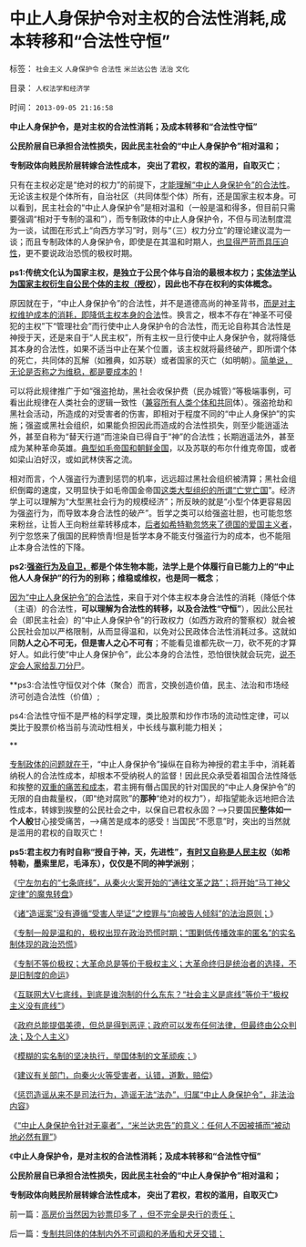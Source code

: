 # 中止人身保护令对主权的合法性消耗,成本转移和“合法性守恒”

标签： `社会主义` `人身保护令` `合法性` `米兰达公告` `法治` `文化` 

目录： `人权法学和经济学`

时间： `2013-09-05 21:16:58`

**中止人身保护令，是对主权的合法性消耗；及成本转移和“合法性守恒”**

**公民阶层自已承担合法性损失，因此民主社会的“中止人身保护令”相对温和；**

**专制政体向贱民阶层转嫁合法性成本， 突出了君权，君权的滥用，自取灭亡**；

只有在主权必定是“绝对的权力”的前提下，[才能理解“中止人身保护令”的合法性](../../../2013/9/4/世上只有绝对的权力，不存在绝对的权利或绝对的自由.md)。无论该主权是个体所有，自治社区（共同体型个体）所有，还是国家主权本身。可以看到，民主社会的“中止人身保护令”是相对温和（一般是温和得多，但目前只需要强调“相对于专制的温和”），而专制政体的中止人身保护令，不但与司法制度混为一谈，试图在形式上“向西方学习”时，则与“（三）权力分立”的理论建议混为一谈；而且专制政体的人身保护令，即使是在其温和时期人，[也显得严苛而具压迫性](../../../2013/9/4/如果造谣可以入罪，还有谁能无辜？.md)，更不要说政治恐慌的极权时期。

**ps1:传统文化认为国家主权，是独立于公民个体与自治的最根本权力；[实体法学认为国家主权衍生自公民个体的主权（授权](../../../2009/9/10/民主是集权而不是分权.md)），因此也不存在权利的实体概念。**

原因就在于，“中止人身保护令”的合法性，并不是道德高尚的神圣背书，[而是对主权维护成本的消耗，即降低主权本身的合法](../../../2013/8/31/物竞天择确保了“民主政治”在时间史上的唯一合法性.md)性。换言之，根本不存在“神圣不可侵犯的主权”下“管理社会”而行使中止人身保护令的合法性，而无论自称其合法性是神授于天，还是来自于“人民主权”，所有主权一旦行使中止人身保护令，就将降低其本身的合法性，如果不适当中止在某个位置，该主权就将最终破产，即所谓个体的死亡，共同体的瓦解（如雅典，如苏联）或者国家的灭亡（如明朝）。[简单说，无论是否称之为维稳，都是要成本的](../../../2012/12/16/外来干预扩大了公有制帝国的政治基础；.md)！

可以将此规律推广于如“强盗抢劫，黑社会收保护费（民办城管）”等极端事例，可看出此规律在人类社会的逻辑一致性（[兼容所有人类个体和共同](http://darthvad.blog.sohu.com/172126229.html)体）。强盗抢劫和黑社会活动，所造成的对受害者的伤害，即相对于程度不同的“中止人身保护”的实施；强盗或黑社会组织，如果能负担因此而造成的合法性损失，则至少能逍遥法外，甚至自称为“替天行道”而渲染自已得自于“神”的合法性；长期逍遥法外，甚至成为某种革命英雄。[典型如毛帝国和朝鲜金国](../../../2010/1/11/后朝鲜将成为中国苦大仇深的对手.md)，以及苏联的布尔什维克帝国，或者如梁山泊好汉，或如武林侠客之流。

相对而言，个人强盗行为遭到惩罚的机率，远远超过黑社会组织被清算；黑社会组织倒霉的速度，又明显快于如毛帝国金帝国[这类大型组织的所谓“亡党亡国](../../../2012/12/20/习以为常的民主“亡党”和公有制亡国.md)”。经济学上可以理解为“大型黑社会行为的规模经济”；所反映的就是“小型个体更容易因为强盗行为，而导致本身合法性的破产”。哲学之类可以给强盗壮胆，也可能忽悠来粉丝，让哲人王向粉丝辈转移成本，[后者如希特勒忽悠来了德国的爱国主义者](../../../2012/5/12/希特勒的第一桶粉丝；洗脑、宣传和宗教的兼并模式.md)，列宁忽悠来了俄国的民粹愤青!但是哲学本身不能支付强盗行为的成本，也不能阻止本身合法性的下降。

**ps2:[强盗行为及自卫，](../../../2012/12/9/强盗本能是每个人的冲动，自称为“向弱者倾斜”.md)都是个体生物本能，法学上是个体履行自已能力上的“中止他人人身保护”的行为的别称；维稳或维权，也是同一概念**；

[因为“中止人身保护令”的合法性](http://darthvad.blog.sohu.com/252061888.html)，来自于对个体主权本身合法性的消耗（降低个体（主语）的合法性，**可以理解为合法性的转移，以及合法性“守恒”**），因此公民社会（即民主社会）的“中止人身保护令”的行政权力（如西方政府的警察权）就会被公民社会加以严格限制，从而显得温和，以免对公民政体合法性消耗过多。这就如同**防人之心不可无，但是害人之心不可有**；不能看见谁都先砍一刀，砍不死的才算好人。如此行使“中止人身保护令”，此公本身的合法性，恐怕很快就会玩完，[说不定会人家给乱刀分尸](../../../2012/2/12/革命是不计成本的暴力建构；武力自卫针对革命.md)。

**ps3:合法性守恒仅对个体（聚合）而言，交换创造价值，民主、法治和市场经济可创造合法性（价值）;

ps4:合法性守恒不是严格的科学定理，类比股票和炒作市场的流动性定律，可以类比于股票价格当前与流动性相关，中长线与赢利能力相关；

**

[专制政体的问题就在于](../../../2013/9/1/专制一般是温和的，极权出现在专制的政治恐慌时期.md)，“中止人身保护令”操纵在自称为神授的君主手中，消耗着纳税人的合法性成本，却根本不受纳税人的监督！因此民众承受着祖国合法性降低和挨整的[双重的痛苦和成本](../../../2013/4/14/成本是个体利益感受的痛苦.md)，君主拥有僭占国民的针对国民的“中止人身保护令”的无限的自由裁量权，（即“绝对腐败”的**那种**“绝对的权力”），却指望能永远地把合法性成本，转嫁到挨整的公民社会之中，以保自已君权永固？——>只要国民**整体如一个人般**甘心接受痛苦，——>痛苦是成本的感受！当国民“不愿意”时，突出的当然就是滥用的君权的自取灭亡！

**ps5:君主权力有时自称“授自于神，天，先进性”，[有时又自称是人民主权](../../../2012/10/23/“人民主权论”与“极权”君权神授”,可完全统一.md)（如希特勒，墨索里尼，毛泽东），仅仅是不同的神学派别**；

《[宁左勿右的“七条底线”，从秦火火案开始的“通往文革之路”；将开始“马丁神父定律”的魔鬼转盘](../../../2013/8/31/宁左勿右的“七条底线”，造谣案开启的“通往文革之路”.md)》

《[诸“造谣案”没有遵循“受害人举证”之控罪与“向被告人倾斜”的法治原则；](../../../2013/8/31/警力被“造谣案”滥用后，被迫出现的“革委会”和“中央文革”.md)》

《[专制一般是温和的，极权出现在政治恐慌时期；“围剿低传播效率的匿名”的实名制体现的政治恐慌](../../../2013/9/1/专制一般是温和的，极权出现在专制的政治恐慌时期.md)》

《[专制不等价极权；大革命总是等价于极权主义；大革命终归是统治者的选择，不是旧制度的命运](../../../2013/9/1/专制不等价极权,大革命总是等价于极权主义.md)》

《[互联网大V七底线，到底是谁泡制的什么东东？“社会主义是底线”等价于“极权主义没有底线”](../../../2013/9/2/互联网大V七底线，到底是谁泡制的？到底是什么东东？.md)》

《[政府总能提倡美德，但总是得到恶评；政府可以发布任何法律，但最终由公众判决；及个人主义](../../../2013/9/2/政府总会提出美德而得到恶评；总能发布法律，最终由公众审判.md)》

《[模糊的实名制的坚决执行，举国体制的文革顽疾；](../../../2013/9/2/模糊的实名制的坚决执行，举国体制的文革顽疾，兼谈电话实名制.md)》

《[建议有关部门，向秦火火等受害者，认错，道歉，赔偿](../../../2013/9/3/“造谣罪”从自诉案，升级为公诉案，欠妥.md)》

《[惩罚造谣从来不是司法行为，造谣无法“法办”，归属“中止人身保护令”，非法治内容](../../../2013/9/4/如果造谣可以入罪，还有谁能无辜？.md)》

《[“中止人身保护令针对无辜者”，“米兰达忠告”的意义：任何人不因被捕而“被动地必然有罪”](../../../2013/9/4/世上只有绝对的权力，不存在绝对的权利或绝对的自由.md)》

《**中止人身保护令，是对主权的合法性消耗；及成本转移和“合法性守恒”**

**公民阶层自已承担合法性损失，因此民主社会的“中止人身保护令”相对温和；**

**专制政体向贱民阶层转嫁合法性成本， 突出了君权，君权的滥用，自取灭亡**》



前一篇：[高房价当然因为钞票印多了&nbsp;，但不完全是央行的责任；](../../../2013/9/4/高房价当然因为钞票印多了，但不完全是央行的责任；.md)

后一篇：[专制共同体的体制内外不可调和的矛盾和犬牙交错；](../../../2013/9/5/专制共同体的体制内外不可调和的矛盾和犬牙交错；.md)